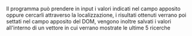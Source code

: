 Il programma può prendere in input i valori indicati nel campo apposito oppure cercarli attraverso la localizzazione,
i risultati ottenuti verrano poi settati nel campo apposito del DOM, vengono inoltre salvati i valori all'interno di un
vettore in cui verrano mostrate le ultime 5 ricerche
                                                  
